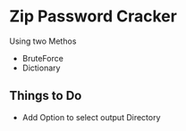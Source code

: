 # Zip Password Cracker
Using two Methos
* BruteForce
* Dictionary

## Things to Do
* Add Option to select output Directory  